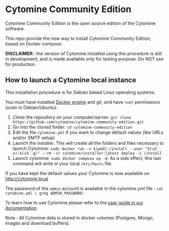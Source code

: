 # Cytomine Community Edition 

Cytomine Community Edition is the open source edition of the Cytomine software.

This repo provide the new way to install Cytomine Community Edition, based on Docker compose.

**DISCLAIMER :** the version of Cytomine installed using this procedure is still in development, and is made available only for testing purpose. Do NOT use for production.

## How to launch a Cytomine local instance

This installation procedure is for Debian based Linux operating systems. 

You must have installed [Docker engine](https://docs.docker.com/engine/install/) and git, and have `root` permissions (sudo in Debian/Ubuntu).

1. Clone the repository on your computer/server: `git clone https://github.com/cytomine/cytomine-community-edition.git`
2. Go into the cloned folder: `cd cytomine-community-edition`
3. Edit the file `cytomine.yml` if you want to change default values (like URLs and/or SMTP setup)
4. Launch the installer. This will create all the folders and files necessary to launch Cytomine: `sudo docker run -v $(pwd):/install --user "$(id -u):$(id -g)" --rm -it cytomine/installer:latest deploy -s /install`
5. Launch cytomine: `sudo docker compose up -d`. As a side effect, this last command will write in your local `/etc/hosts` file.

If you have kept the default values your Cytomine is now available on http://cytomine.local

The password of the `admin` account is available in the cytomine.yml file : `cat cytomine.yml | greg ADMIN_PASSWORD:`

To learn how to use Cytomine please refer to the [user guide in our documentation](https://doc.cytomine.org/user-guide/).

Note : All Cytomine data is stored in docker volumes (Postgres, Mongo, images and download buffers).
